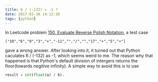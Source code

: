 ```yaml
---
title: 6 / (-132) = -1 ?
date: 2017-03-30 14:12:38
tags: [python]
---
```

In Leetcode problem [150. Evaluate Reverse Polish Notation](https://leetcode.com/problems/evaluate-reverse-polish-notation/#/description), a test case 
```
["10","6","9","3","+","-11","","/","","17","+","5","+"]
```
gave a wrong answer. 
After looking into it, it turned out that Python caculates 6 / (-132) as -1, which seems weird to me.
The reason why that happened is that Python's default division of intergers returns the floor(towards negitive infinity). 
A simple way to avoid this is to use 
```python
result = int(float(a) / b).
```

